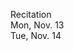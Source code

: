 
<div class="recitation">

<!--
<div class="lecture1">
<div class="lecture2">
<div class="recitation">
<div class="important">
-->
<div class="column_date">

Recitation <br> 
Mon, Nov. 13<br>
Tue, Nov. 14<br>


</div>

<div class="column_recitation">
<p markdown="block">

<!--
_Priority Queues and Interview Questions_ activity,
[_Priority Queues and Interview Questions_ activity](https://goo.gl/TmzGrC) 
-->
<br>

</p>
</div>

</div>
